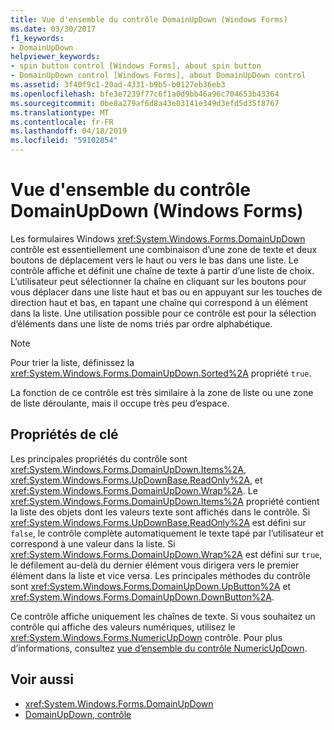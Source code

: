 ```yaml
---
title: Vue d'ensemble du contrôle DomainUpDown (Windows Forms)
ms.date: 03/30/2017
f1_keywords:
- DomainUpDown
helpviewer_keywords:
- spin button control [Windows Forms], about spin button
- DomainUpDown control [Windows Forms], about DomainUpDown control
ms.assetid: 3f40f9c1-20ad-4331-b9b5-b0127eb36eb3
ms.openlocfilehash: bfe3e7239f77c6f1a0d9bb46a96c704653b43364
ms.sourcegitcommit: 0be8a279af6d8a43e03141e349d3efd5d35f8767
ms.translationtype: MT
ms.contentlocale: fr-FR
ms.lasthandoff: 04/18/2019
ms.locfileid: "59102854"
---
```

# <a name="domainupdown-control-overview-windows-forms"></a>Vue d'ensemble du contrôle DomainUpDown (Windows Forms)
Les formulaires Windows <xref:System.Windows.Forms.DomainUpDown> contrôle est essentiellement une combinaison d’une zone de texte et deux boutons de déplacement vers le haut ou vers le bas dans une liste. Le contrôle affiche et définit une chaîne de texte à partir d’une liste de choix. L’utilisateur peut sélectionner la chaîne en cliquant sur les boutons pour vous déplacer dans une liste haut et bas ou en appuyant sur les touches de direction haut et bas, en tapant une chaîne qui correspond à un élément dans la liste. Une utilisation possible pour ce contrôle est pour la sélection d’éléments dans une liste de noms triés par ordre alphabétique.  
  
> [!NOTE]
>  Pour trier la liste, définissez la <xref:System.Windows.Forms.DomainUpDown.Sorted%2A> propriété `true`.  
  
 La fonction de ce contrôle est très similaire à la zone de liste ou une zone de liste déroulante, mais il occupe très peu d’espace.  
  
## <a name="key-properties"></a>Propriétés de clé  
 Les principales propriétés du contrôle sont <xref:System.Windows.Forms.DomainUpDown.Items%2A>, <xref:System.Windows.Forms.UpDownBase.ReadOnly%2A>, et <xref:System.Windows.Forms.DomainUpDown.Wrap%2A>. Le <xref:System.Windows.Forms.DomainUpDown.Items%2A> propriété contient la liste des objets dont les valeurs texte sont affichés dans le contrôle. Si <xref:System.Windows.Forms.UpDownBase.ReadOnly%2A> est défini sur `false`, le contrôle complète automatiquement le texte tapé par l’utilisateur et correspond à une valeur dans la liste. Si <xref:System.Windows.Forms.DomainUpDown.Wrap%2A> est défini sur `true`, le défilement au-delà du dernier élément vous dirigera vers le premier élément dans la liste et vice versa. Les principales méthodes du contrôle sont <xref:System.Windows.Forms.DomainUpDown.UpButton%2A> et <xref:System.Windows.Forms.DomainUpDown.DownButton%2A>.  
  
 Ce contrôle affiche uniquement les chaînes de texte. Si vous souhaitez un contrôle qui affiche des valeurs numériques, utilisez le <xref:System.Windows.Forms.NumericUpDown> contrôle. Pour plus d’informations, consultez [vue d’ensemble du contrôle NumericUpDown](numericupdown-control-overview-windows-forms.md).  
  
## <a name="see-also"></a>Voir aussi

- <xref:System.Windows.Forms.DomainUpDown>
- [DomainUpDown, contrôle](domainupdown-control-windows-forms.md)
